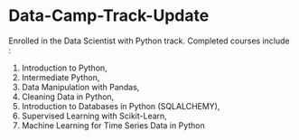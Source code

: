 # Data-Camp-Track-Update
Enrolled in the Data Scientist with Python track. 
Completed  courses include : 
1) Introduction to Python, 
2) Intermediate Python, 
3) Data Manipulation with Pandas, 
4) Cleaning Data in Python, 
5) Introduction to Databases in Python (SQLALCHEMY), 
6) Supervised Learning with Scikit-Learn, 
7) Machine Learning for Time Series Data in Python
